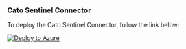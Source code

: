 ### Cato Sentinel Connector

To deploy the Cato Sentinel Connector, follow the link below:

[![Deploy to Azure](https://aka.ms/deploytoazurebutton)](https://portal.azure.com/#create/Microsoft.Template/uri/https%3A%2F%2Fcato-pub.s3.us-west-2.amazonaws.com%2FeventEngine%2Fcato_deploy.json)